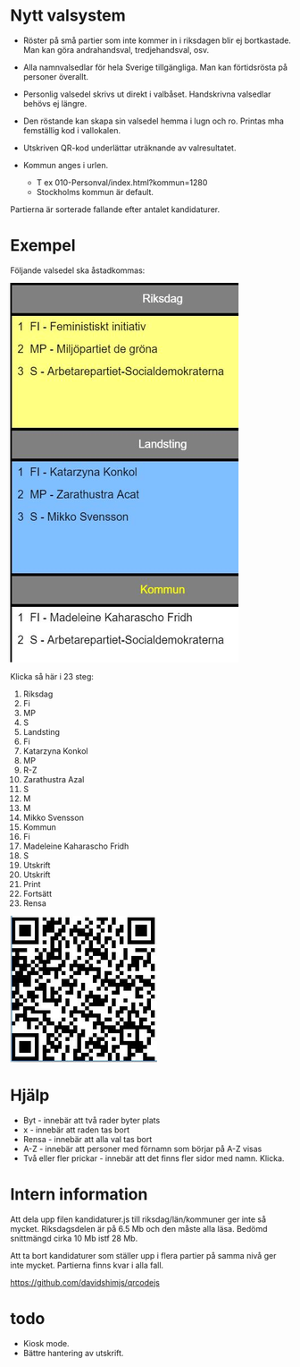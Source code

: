 # Nytt valsystem

* Röster på små partier som inte kommer in i riksdagen blir ej bortkastade. Man kan göra andrahandsval, tredjehandsval, osv.
* Alla namnvalsedlar för hela Sverige tillgängliga. Man kan förtidsrösta på personer överallt.
* Personlig valsedel skrivs ut direkt i valbåset. Handskrivna valsedlar behövs ej längre.
* Den röstande kan skapa sin valsedel hemma i lugn och ro. Printas mha femställig kod i vallokalen.
* Utskriven QR-kod underlättar uträknande av valresultatet.

* Kommun anges i urlen.
  * T ex 010-Personval/index.html?kommun=1280
  * Stockholms kommun är default.

Partierna är sorterade fallande efter antalet kandidaturer.

# Exempel

Följande valsedel ska åstadkommas:

![Personval](Personval.JPG "personval")

Klicka så här i 23 steg:

1. Riksdag
1. Fi
1. MP
1. S
1. Landsting
1. Fi
1. Katarzyna Konkol
1. MP
1. R-Z
1. Zarathustra Azal
1. S
1. M
1. M
1. Mikko Svensson
1. Kommun
1. Fi
1. Madeleine Kaharascho Fridh
1. S
1. Utskrift
1. Utskrift
1. Print
1. Fortsätt
1. Rensa

![QR-kod](QRkod.JPG "qr-kod")

# Hjälp

* Byt - innebär att två rader byter plats
* x - innebär att raden tas bort
* Rensa - innebär att alla val tas bort
* A-Z - innebär att personer med förnamn som börjar på A-Z visas
* Två eller fler prickar - innebär att det finns fler sidor med namn. Klicka.

# Intern information

Att dela upp filen kandidaturer.js till riksdag/län/kommuner ger inte så mycket.
Riksdagsdelen är på 6.5 Mb och den måste alla läsa. Bedömd snittmängd cirka 10 Mb istf 28 Mb. 

Att ta bort kandidaturer som ställer upp i flera partier på samma nivå ger inte mycket.
Partierna finns kvar i alla fall.

https://github.com/davidshimjs/qrcodejs

# todo

* Kiosk mode.
* Bättre hantering av utskrift.
